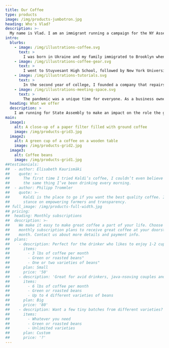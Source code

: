 ```yaml
---
title: Our Coffee
type: products
image: /img/products-jumbotron.jpg
heading: Who's Vlad?
description: >-
  My name is Vlad. I am an immigrant running a campaign for the NY Assembly Seat in order to expand our education system, modernize our infrastructure and bring back public safety. I am a strong advocate of single-payer healthcare; healthcare should be a <b>right</b>, not an expensive privilege.
intro:
  blurbs:
    - image: /img/illustrations-coffee.svg
      text: >
        I was born in Ukraine and my family immigrated to Brooklyn when I was nine years old. My parents, immigrants from a non-English speaking country, worked long hours at low paying jobs to support and give me and my sister opportunities that they did not have.
    - image: /img/illustrations-coffee-gear.svg
      text: >
        I went to Stuyvesant High School, followed by New York University, and then spent a decade founding and growing my very own business.
    - image: /img/illustrations-tutorials.svg
      text: >
        In the second year of college, I founded a company that repairs consumer electronics. We grew over the years, and this eventually allowed me to find a place to proudly call my home in Hunter’s Point. Here, I enjoy spending my weekends at our beautiful Gantry Plaza Park, often walking with my dog-son Bernard.
    - image: /img/illustrations-meeting-space.svg
      text: >
        The pandemic was a unique time for everyone. As a business owner, I felt not just the initial impact, when the world seemingly came to a halt, but also the government’s actions that followed. Contradicting regulation between the City and State, constantly changing mask policies, and disorganized vaccination rollouts are just some of the things every business had to deal with on a daily basis just to stay safe and in compliance. Our government failed us in the greatest time of need.
  heading: What we offer
  description: >
    I am running for State Assembly to make an impact on the role the government plays in its relationship with the people that it’s meant to serve. I want to love the place I call home, and enable the same for others. To do that, we need to: expand on education, re-design our decaying infrastructure using a first-principles approach, and re-establish public safety.
main:
  image1:
    alt: A close-up of a paper filter filled with ground coffee
    image: /img/products-grid3.jpg
  image2:
    alt: A green cup of a coffee on a wooden table
    image: /img/products-grid2.jpg
  image3:
    alt: Coffee beans
    image: /img/products-grid1.jpg
##testimonials:
##  - author: Elisabeth Kaurismäki
##    quote: >-
##      The first time I tried Kaldi’s coffee, I couldn’t even believe that was
##      the same thing I’ve been drinking every morning.
##  - author: Philipp Trommler
##    quote: >-
##      Kaldi is the place to go if you want the best quality coffee. I love their
##      stance on empowering farmers and transparency.
## full_image: /img/products-full-width.jpg
## pricing:
##  heading: Monthly subscriptions
##  description: >-
##    We make it easy to make great coffee a part of your life. Choose one of our
##    monthly subscription plans to receive great coffee at your doorstep each
##    month. Contact us about more details and payment info.
##  plans:
##    - description: Perfect for the drinker who likes to enjoy 1-2 cups per day.
##      items:
##        - 3 lbs of coffee per month
##        - Green or roasted beans"
##        - One or two varieties of beans"
##      plan: Small
##      price: '50'
##    - description: 'Great for avid drinkers, java-nsoving couples and bigger crowds'
##      items:
##        - 6 lbs of coffee per month
##        - Green or roasted beans
##        - Up to 4 different varieties of beans
##      plan: Big
##      price: '80'
##    - description: Want a few tiny batches from different varieties? Try our custom plan
##      items:
##        - Whatever you need
##        - Green or roasted beans
##        - Unlimited varieties
##      plan: Custom
##      price: '?'
---
```



